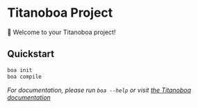 
# Titanoboa Project

🐍 Welcome to your Titanoboa project!

## Quickstart

```bash
boa init
boa compile
```

_For documentation, please run `boa --help` or visit [the Titanoboa documentation](https://github.com/vyperlang/titanoboa)_

